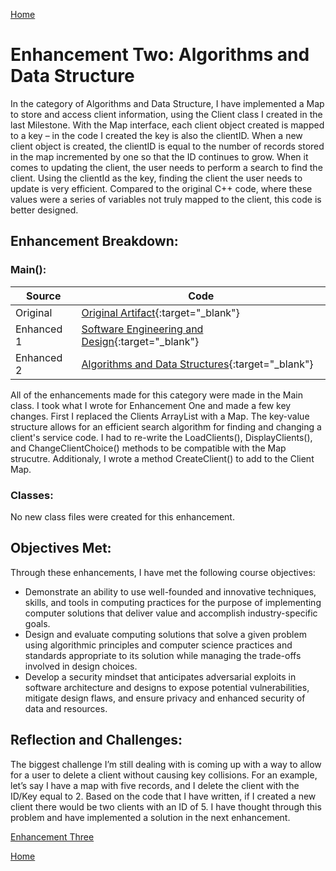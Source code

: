[Home](index.md)
# Enhancement Two: Algorithms and Data Structure

In the category of Algorithms and Data Structure, I have implemented a Map to store and access client information, using the
Client class I created in the last Milestone. With the Map interface, each client object created is mapped to a key – in the 
code I created the key is also the clientID. When a new client object is created, the clientID is equal to the number of 
records stored in the map incremented by one so that the ID continues to grow. When it comes to updating the client, the user 
needs to perform a search to find the client. Using the clientId as the key, finding the client the user needs to update is 
very efficient. Compared to the original C++ code, where these values were a series of variables not truly mapped to the 
client, this code is better designed.

## Enhancement Breakdown:

### Main():

| Source     | Code                                                                                                                                |
| ---------- | ----------------------------------------------------------------------------------------------------------------------------------- |
| Original   | [Original Artifact](/software_engineering_and_design/Project2_C++_CS410.cpp){:target="_blank"}                                      |
| Enhanced 1 | [Software Engineering and Design](/software_engineering_and_design/capstone/src/main/java/com/capstone/Main.java){:target="_blank"} |
| Enhanced 2 | [Algorithms and Data Structures](/algorithms_and_data_structures/capstone/src/main/java/com/capstone/Main.java){:target="_blank"}   |

All of the enhancements made for this category were made in the Main class. I took what I wrote for Enhancement One and made a few key changes. First I replaced the Clients ArrayList with a Map. The key-value structure allows for an efficient search algorithm for finding and changing a client's service code. I had to re-write the LoadClients(), DisplayClients(), and ChangeClientChoice() methods to be compatible with the Map strucutre. Additionaly, I wrote a method CreateClient() to add to the Client Map.

### Classes:
No new class files were created for this enhancement.

## Objectives Met:
Through these enhancements, I have met the following course objectives:

- Demonstrate an ability to use well-founded and innovative techniques, skills, and tools in computing practices for the purpose of implementing computer solutions that deliver value and accomplish industry-specific goals.
- Design and evaluate computing solutions that solve a given problem using algorithmic principles and computer science practices and standards appropriate to its solution while managing the trade-offs involved in design choices.  
- Develop a security mindset that anticipates adversarial exploits in software architecture and designs to expose potential vulnerabilities, mitigate design flaws, and ensure privacy and enhanced security of data and resources.

## Reflection and Challenges:
The biggest challenge I’m still dealing with is coming up with a way to allow for a user to delete a client without causing key collisions. For an example, let’s say I have a map with five records, and I delete the client 
with the ID/Key equal to 2. Based on the code that I have written, if I created a new client there would be two clients with an ID of 5. I have thought through this problem and have implemented a solution in the next enhancement. 

[Enhancement Three](enhancement_three.md)

[Home](index.md)
